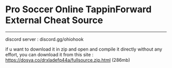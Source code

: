 # Pro Soccer Online TappinForward External Cheat Source
-------------------------------------------------------

discord server : discord.gg/ohiohook

if u want to download it in zip and open and compile it directly without any effort, you can download it from this site : https://dosya.co/drxladefq44a/fullsource.zip.html  (286mb)
